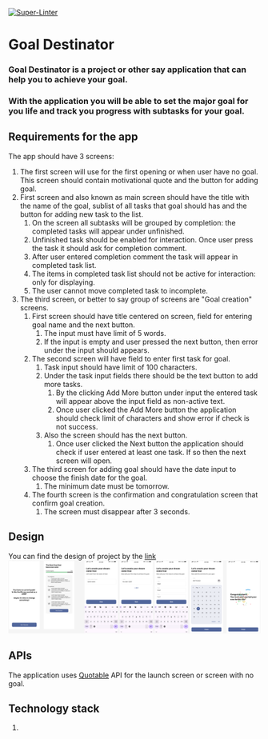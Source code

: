 [![Super-Linter](https://github.com/yuriisurzhykov/Goal-Destinator/actions/workflows/lint_check_run.yaml/badge.svg)](https://github.com/marketplace/actions/super-linter)

# Goal Destinator

### Goal Destinator is a project or other say application that can help you to achieve your goal.

### With the application you will be able to set the major goal for you life and track you progress with subtasks for your goal.

## Requirements for the app

The app should have 3 screens:

1. The first screen will use for the first opening or when user have no goal. This screen should
   contain motivational quote and the button for adding goal.
2. First screen and also known as main screen should have the title with the name of the goal,
   sublist of all tasks that goal should has and the button for adding new task to the list.
    1. On the screen all subtasks will be grouped by completion: the completed tasks will appear
       under unfinished.
    2. Unfinished task should be enabled for interaction. Once user press the task it should ask for
       completion comment.
    3. After user entered completion comment the task will appear in completed task list.
    4. The items in completed task list should not be active for interaction: only for displaying.
    5. The user cannot move completed task to incomplete.
3. The third screen, or better to say group of screens are "Goal creation" screens.
    1. First screen should have title centered on screen, field for entering goal name and the next
       button.
        1. The input must have limit of 5 words.
        2. If the input is empty and user pressed the next button, then error under the input should
           appears.
    2. The second screen will have field to enter first task for goal.
        1. Task input should have limit of 100 characters.
        2. Under the task input fields there should be the text button to add more tasks.
            1. By the clicking Add More button under input the entered task will appear above the
               input field as non-active text.
            2. Once user clicked the Add More button the application should check limit of
               characters and show error if check is not success.
        3. Also the screen should has the next button.
            1. Once user clicked the Next button the application should check if user entered at
               least one task. If so then the next screen will open.
    3. The third screen for adding goal should have the date input to choose the finish date for the
       goal.
        1. The minimum date must be tomorrow.
    4. The fourth screen is the confirmation and congratulation screen that confirm goal creation.
        1. The screen must disappear after 3 seconds.

## Design

You can find the design of project by
the [link](https://www.figma.com/file/AGjhLRHiixnb586ylBQ6dX/Goal-Destinator)
![Project Design](readme/project_design.png)

## APIs

The application uses [Quotable](https://github.com/lukePeavey/quotable) API for the launch screen or
screen with no goal.

## Technology stack

1. 
